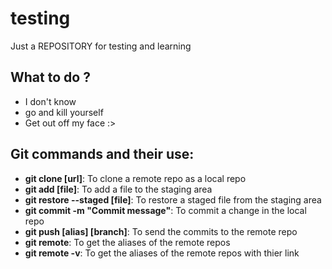 # testing

Just a REPOSITORY for testing and learning

## What to do ?

- I don't know
- go and kill yourself
- Get out off my face :>

## Git commands and their use:

 - **git clone [url]**: To clone a remote repo as a local repo
 - **git add [file]**: To add a file to the staging area
 - **git restore --staged [file]**: To restore a staged file from the staging area
 - **git commit -m "Commit message"**: To commit a change in the local repo
 - **git push [alias] [branch]**: To send the commits to the remote repo
 - **git remote**: To get the aliases of the remote repos
 - **git remote -v**: To get the aliases of the remote repos with thier link
